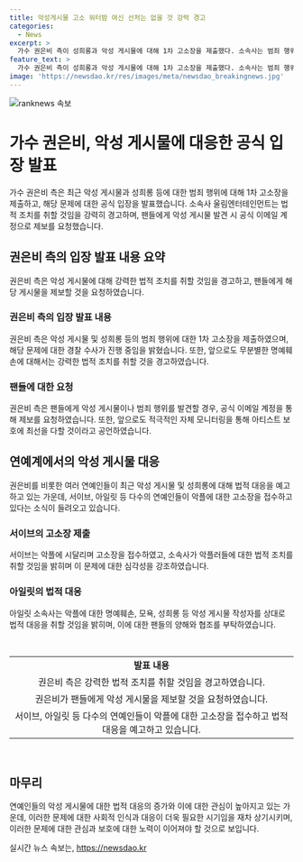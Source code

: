 ```yaml
---
title: 악성게시물 고소 워터밤 여신 선처는 없을 것 강력 경고
categories:
  - News
excerpt: >
  가수 권은비 측이 성희롱과 악성 게시물에 대해 1차 고소장을 제출했다. 소속사는 범죄 행위로 간주하며 강력한 법적 조치를 취할 것을 경고했고, 팬들에게 발견시 공식 이메일로 제보 요청했다. 최근 다른 연예인들도 악플에 대해 법적 대응을 예고하고 있다.
feature_text: >
  가수 권은비 측이 성희롱과 악성 게시물에 대해 1차 고소장을 제출했다. 소속사는 범죄 행위로 간주하며 강력한 법적 조치를 취할 것을 경고했고, 팬들에게 발견시 공식 이메일로 제보 요청했다. 최근 다른 연예인들도 악플에 대해 법적 대응을 예고하고 있다.
image: 'https://newsdao.kr/res/images/meta/newsdao_breakingnews.jpg'
---
```


<p><img src="https://newsdao.kr/res/images/meta/newsdao_breakingnews.jpg" alt="ranknews 속보" /></p>

<h1>가수 권은비, 악성 게시물에 대응한 공식 입장 발표</h1>

<p data-ke-size="size16">가수 권은비 측은 최근 악성 게시물과 성희롱 등에 대한 범죄 행위에 대해 1차 고소장을 제출하고, 해당 문제에 대한 공식 입장을 발표했습니다. 소속사 울림엔터테인먼트는 법적 조치를 취할 것임을 강력히 경고하며, 팬들에게 악성 게시물 발견 시 공식 이메일 계정으로 제보를 요청했습니다.</p>

<h2 data-ke-size="size26">권은비 측의 입장 발표 내용 요약</h2>

<p data-ke-size="size16">권은비 측은 악성 게시물에 대해 강력한 법적 조치를 취할 것임을 경고하고, 팬들에게 해당 게시물을 제보할 것을 요청하였습니다.</p>

<h3>권은비 측의 입장 발표 내용</h3>

<p data-ke-size="size16">권은비 측은 악성 게시물 및 성희롱 등의 범죄 행위에 대한 1차 고소장을 제출하였으며, 해당 문제에 대한 경찰 수사가 진행 중임을 밝혔습니다. 또한, 앞으로도 무분별한 명예훼손에 대해서는 강력한 법적 조치를 취할 것을 경고하였습니다.</p>

<h3>팬들에 대한 요청</h3>

<p data-ke-size="size16">권은비 측은 팬들에게 악성 게시물이나 범죄 행위를 발견할 경우, 공식 이메일 계정을 통해 제보를 요청하였습니다. 또한, 앞으로도 적극적인 자체 모니터링을 통해 아티스트 보호에 최선을 다할 것이라고 공언하였습니다.</p>

<h2 data-ke-size="size26">연예계에서의 악성 게시물 대응</h2>

<p data-ke-size="size16">권은비를 비롯한 여러 연예인들이 최근 악성 게시물 및 성희롱에 대해 법적 대응을 예고하고 있는 가운데, 서이브, 아일릿 등 다수의 연예인들이 악플에 대한 고소장을 접수하고 있다는 소식이 들려오고 있습니다.</p>

<h3>서이브의 고소장 제출</h3>

<p data-ke-size="size16">서이브는 악플에 시달리며 고소장을 접수하였고, 소속사가 악플러들에 대한 법적 조치를 취할 것임을 밝히며 이 문제에 대한 심각성을 강조하였습니다.</p>

<h3>아일릿의 법적 대응</h3>

<p data-ke-size="size16">아일릿 소속사는 악플에 대한 명예훼손, 모욕, 성희롱 등 악성 게시물 작성자를 상대로 법적 대응을 취할 것임을 밝히며, 이에 대한 팬들의 양해와 협조를 부탁하였습니다.</p>

<p data-ke-size="size16">&nbsp;</p>

<table>
   <tbody>
      <tr>
         <td style="text-align: center; height: 17px;"><b>발표 내용</b></td>
      </tr>
      <tr>
         <td style="text-align: center; height: 17px;">권은비 측은 강력한 법적 조치를 취할 것임을 경고하였습니다.</td>
      </tr>
      <tr>
         <td style="text-align: center; height: 17px;">권은비가 팬들에게 악성 게시물을 제보할 것을 요청하였습니다.</td>
      </tr>
      <tr>
         <td style="text-align: center; height: 17px;">서이브, 아일릿 등 다수의 연예인들이 악플에 대한 고소장을 접수하고 법적 대응을 예고하고 있습니다.</td>
      </tr>
   </tbody>
</table>

<p data-ke-size="size16">&nbsp;</p>

<h2 data-ke-size="size26">마무리</h2>

<p data-ke-size="size16">연예인들의 악성 게시물에 대한 법적 대응의 증가와 이에 대한 관심이 높아지고 있는 가운데, 이러한 문제에 대한 사회적 인식과 대응이 더욱 필요한 시기임을 재차 상기시키며, 이러한 문제에 대한 관심과 보호에 대한 노력이 이어져야 할 것으로 보입니다.</p>
실시간 뉴스 속보는, <a href="https://newsdao.kr" rel="dofollow">https://newsdao.kr</a>


